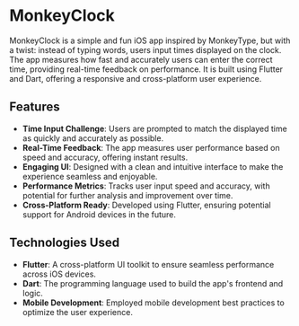 # MonkeyClock

MonkeyClock is a simple and fun iOS app inspired by MonkeyType, but with a twist: instead of typing words, users input times displayed on the clock. The app measures how fast and accurately users can enter the correct time, providing real-time feedback on performance. It is built using Flutter and Dart, offering a responsive and cross-platform user experience.

## Features

- **Time Input Challenge**: Users are prompted to match the displayed time as quickly and accurately as possible.
- **Real-Time Feedback**: The app measures user performance based on speed and accuracy, offering instant results.
- **Engaging UI**: Designed with a clean and intuitive interface to make the experience seamless and enjoyable.
- **Performance Metrics**: Tracks user input speed and accuracy, with potential for further analysis and improvement over time.
- **Cross-Platform Ready**: Developed using Flutter, ensuring potential support for Android devices in the future.


## Technologies Used

- **Flutter**: A cross-platform UI toolkit to ensure seamless performance across iOS devices.
- **Dart**: The programming language used to build the app's frontend and logic.
- **Mobile Development**: Employed mobile development best practices to optimize the user experience.

